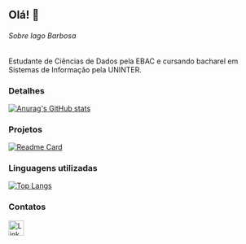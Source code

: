 ## Olá! 👋

###### Sobre Iago Barbosa
Estudante de Ciências de Dados pela EBAC e cursando bacharel em Sistemas de Informação pela UNINTER.


### Detalhes

[![Anurag's GitHub stats](https://github-readme-stats.vercel.app/api?username=IagoBCorrea&show_icons=true&theme=dark)](https://github.com/anuraghazra/github-readme-stats)

### Projetos

[![Readme Card](https://github-readme-stats.vercel.app/api/pin/?username=IagoBCorrea&repo=CartorioEBAC.github.io&theme=dark)](https://github.com/anuraghazra/github-readme-stats)


### Linguagens utilizadas

[![Top Langs](https://github-readme-stats.vercel.app/api/top-langs/?username=IagoBCorrea&layout=compact)](https://github.com/anuraghazra/github-readme-stats)

### Contatos

[<img src='https://img.shields.io/badge/LinkedIn-0077B5?style=for-the-badge&logo=linkedin&logoColor=white' alt='Linkedin' height='30'>](https://www.linkedin.com/in/iago-barbosa-dados/)
